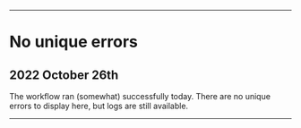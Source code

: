 
***

# No unique errors

## 2022 October 26th

The workflow ran (somewhat) successfully today. There are no unique errors to display here, but logs are still available.

***
